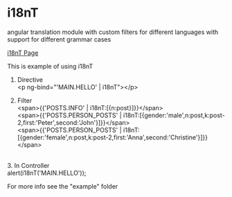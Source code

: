 i18nT
=====

angular translation module with custom filters for different languages
with support for different grammar cases


<a href="http://obecny.github.io/i18nT/" target="_blank">i18nT Page</a>

This is example of using i18nT

1. Directive <br>
    &lt;p ng-bind="'MAIN.HELLO' | i18nT"&gt;&lt;/p&gt;<br>

2. Filter <br>
    &lt;span&gt;{{'POSTS.INFO' | i18nT:[{n:post}]}}&lt;/span&gt;<br>
    &lt;span&gt;{{'POSTS.PERSON_POSTS' | i18nT:[{gender:'male',n:post,k:post-2,first:'Peter',second:'John'}]}}&lt;/span&gt;<br>
    &lt;span&gt;{{'POSTS.PERSON_POSTS' | i18nT:[{gender:'female',n:post,k:post-2,first:'Anna',second:'Christine'}]}}&lt;/span&gt;<br>
<br>
3. In Controller<br>
    alert(i18nT('MAIN.HELLO'));<br>

For more info see the "example" folder
<br>


